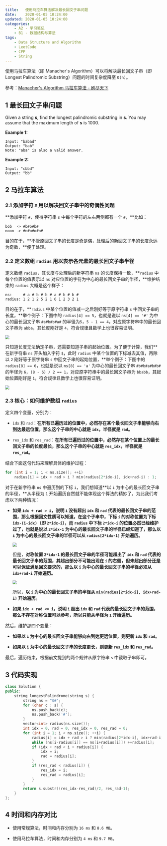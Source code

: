 ```yaml
---
title:   使用马拉车算法解决最长回文子串问题
date:    2020-01-05 10:24:00
updated: 2020-01-05 10:24:00
categories:
    - A2 - 学习笔记
    - B1 - 数据结构与算法
tags:
    - Data Structure and Algorithm
    - LeetCode
    - CPP
    - String
---
```


使用马拉车算法（即 Manacher's Algorithm）可以将解决最长回文子串（即 Longest Palindromic Substring）问题的时间复杂度降至 `O(n)`。

<!-- more -->

参考：[Manacher's Algorithm 马拉车算法 - 刷尽天下](https://www.cnblogs.com/grandyang/p/4475985.html)

## 1 最长回文子串问题

Given a string **s**, find the longest palindromic substring in **s**. You may assume that the maximum length of **s** is 1000.

**Example 1:**

```
Input: "babad"
Output: "bab"
Note: "aba" is also a valid answer.
```

**Example 2:**

```
Input: "cbbd"
Output: "bb"
```

## 2 马拉车算法

### 2.1 添加字符 `#` 用以解决回文子串中的奇偶性问题

**添加字符 `#`，使得字符串 `s` 中每个字符的左右两侧都有一个 `#`，**比如：

```
bob  -> #b#o#b#
noon -> #n#o#o#n#
```

目的在于，**不管原回文子串的长度是奇是偶，处理后的新回文子串的长度永远为奇数，**便于处理。

### 2.2 定义数组 `radius` 用以表示各元素的最长回文子串半径

定义数组 `radius`，其长度与处理后的新字符串 `ns` 的长度保持一致，**`radius` 中每个位置的值表示以 `ns` 对应位置的字符为中心的最长回文子串的半径，**维护结束的 `radius` 大概是这个样子：

```
ns:     # a # b # b # a # b # b #
radius: 1 2 1 2 5 2 1 6 1 2 3 2 1
```

目的在于，**`radius` 中某个位置的值减一之后刚好等于原字符串 `s` 中回文子串的长度，**举个例子：下图中的 `radius[4] == 5`，也就是说以 `ns[4] == '#'` 为中心的最长回文子串 `#a#b#b#a#` 的半径为`5`，`5 - 1 == 4`，对应原字符串中的最长回文子串为 `abba`，其长度刚好是 `4`，符合规律且数学上也很容易证明。

<img src="https://cdn.jsdelivr.net/gh/ProgCZ/image-cloud-a@master/2020/01/00.png" style="zoom:80%"/>

只知道长度无法确定子串，还需要知道子串的起始位置。为了便于计算，我们**在新字符串 `ns` 开头加入字符 `$`，此时 `radius` 中某个位置的下标减去其值，再除以 `2` 刚好等于原字符串 `s` 中回文子串的起始位置，**举个例子：下图中的 `radius[8] == 6`，也就是说以 `ns[8] == 'a'` 为中心的最长回文子串 `#b#b#a#b#b#` 的半径为 `6`，`(8 - 6) / 2 == 1`，对应原字符串中的最长回文子串为 `bbabb`，其起始位置刚好是 `1`，符合规律且数学上也很容易证明。

<img src="https://cdn.jsdelivr.net/gh/ProgCZ/image-cloud-a@master/2020/01/01.png" style="zoom:80%"/>

### 2.3 核心：如何维护数组 `radius`

定义四个变量，分别为：

- `idx` 和 `rad`：**在所有已遍历过的位置中，必然存在某个最长回文子串能够向右到达最远位置，那么这个子串的中心就是 `idx`，半径就是 `rad`。**

- `res_idx` 和 `res_rad`：**在所有已遍历过的位置中，必然存在某个位置上的最长回文子串的长度最长，那么这个子串的中心就是 `res_idx`，半径就是 `res_rad`。**

结合下面这句代码来理解具体的维护过程：

```cpp
for (int i = 1; i < ns.size(); ++i)
    radius[i] = idx + rad > i ? min(radius[2*idx-i], idx+rad-i) : 1;
```

对于在新字符串 `ns` 中遍历到的下标 `i`，我们想知道**以 `i` 为中心的最长回文子串的半径，**从半径为 `1` 开始遍历自然就不能体现这个算法的精妙了，为此我们考虑以下两种情况：

- **如果 `idx + rad > i`，说明 `i` 没有超出 `idx` 和 `rad` 代表的最长回文子串的范围，那么根据回文性质可以知道，在这个子串中，下标 `i` 的对称位置为下标 `idx-(i-idx)`（即 `2*idx-i`），而 `radius` 中下标 `2*idx-i` 的位置必然已经维护过了，也就是说以 `2*idx-1` 为中心的最长回文子串的半径已经知道了，那么以 `i` 为中心的最长回文子串的半径可以从 `radius[2*idx-1]` 开始遍历。**

  <img src="https://cdn.jsdelivr.net/gh/ProgCZ/image-cloud-a@master/2020/01/02.png" style="zoom:80%"/>

  但是，**对称位置 `2*idx-1` 的最长回文子串的半径可能超出了 `idx` 和 `rad` 代表的最长回文子串的范围，其超出部分不可能出现在 `i` 的右侧，但未超出部分还是可以保证满足回文要求的，那么以 `i` 为中心的最长回文子串的半径必须从 `idx+rad-i` 开始遍历。**

  <img src="https://cdn.jsdelivr.net/gh/ProgCZ/image-cloud-a@master/2020/01/03.png" style="zoom:80%"/>

  所以，**以 `i` 为中心的最长回文子串的半径从 `min(radius[2*idx-i], idx+rad-i)` 开始遍历。**

- **如果 `idx + rad <= i`，说明 `i` 超出 `idx` 和 `rad` 代表的最长回文子串的范围，那么不存在对称位置可以参考，所以只能从半径为 `1` 开始遍历。**

然后，维护那四个变量：

- **如果以 `i` 为中心的最长回文子串能够向右到达更远位置，则更新 `idx` 和 `rad`。**

- **如果以 `i` 为中心的最长回文子串的长度更长，则更新 `res_idx` 和 `res_rad`。**

最后，遍历结束，根据前文提到的两个规律从原字符串 `s` 中截取子串即可。

## 3 代码实现

```cpp
class Solution {
public:
    string longestPalindrome(string s) {
        string ns = "$#";
        for (char c : s) {
            ns.push_back(c);
            ns.push_back('#');
        }
        vector<int> radius(ns.size());
        int idx = 0, rad = 0, res_idx = 0, res_rad = 0;
        for (int i = 1; i < ns.size(); ++i) {
            radius[i] = idx + rad > i ? min(radius[2*idx-i], idx+rad-i) : 1;
            while (ns[i-radius[i]] == ns[i+radius[i]]) ++radius[i];
            if (idx + rad < i + radius[i]) {
                idx = i;
                rad = radius[i];
            }
            if (res_rad < radius[i]) {
                res_idx = i;
                res_rad = radius[i];
            }
        }
        return s.substr((res_idx-res_rad)/2, res_rad-1);
    }
};
```

## 4 时间和内存对比

- 使用常规算法，时间和内存分别为 `16 ms` 和 `8.6 MB`。

- 使用马拉车算法，时间和内存分别为 `4 ms` 和 `9.7 MB`。
